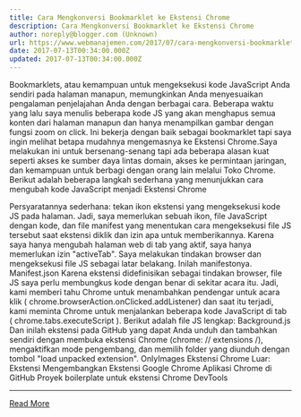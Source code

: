 ```yaml
---
title: Cara Mengkonversi Bookmarklet ke Ekstensi Chrome
description: Cara Mengkonversi Bookmarklet ke Ekstensi Chrome
author: noreply@blogger.com (Unknown)
url: https://www.webmanajemen.com/2017/07/cara-mengkonversi-bookmarklet-ke.html
date: 2017-07-13T00:34:00.000Z
updated: 2017-07-13T00:34:00.000Z
---
```


Bookmarklets, atau kemampuan untuk mengeksekusi kode JavaScript Anda sendiri pada halaman manapun, memungkinkan Anda menyesuaikan pengalaman penjelajahan Anda dengan berbagai cara. Beberapa waktu yang lalu saya menulis beberapa kode JS yang akan menghapus semua konten dari halaman manapun dan hanya menampilkan gambar dengan fungsi zoom on click. Ini bekerja dengan baik sebagai bookmarklet tapi saya ingin melihat betapa mudahnya mengemasnya ke Ekstensi Chrome.Saya melakukan ini untuk bersenang-senang tapi ada beberapa alasan kuat seperti akses ke sumber daya lintas domain, akses ke permintaan jaringan, dan kemampuan untuk berbagi dengan orang lain melalui Toko Chrome.
Berikut adalah beberapa langkah sederhana yang menunjukkan cara mengubah kode JavaScript menjadi Ekstensi Chrome

Persyaratannya sederhana: tekan ikon ekstensi yang mengeksekusi kode JS pada halaman. Jadi, saya memerlukan sebuah ikon, file JavaScript dengan kode, dan file manifest yang menentukan cara mengeksekusi file JS tersebut saat ekstensi diklik dan izin apa untuk memberikannya. Karena saya hanya mengubah halaman web di tab yang aktif, saya hanya memerlukan izin "activeTab". Saya melakukan tindakan browser dan mengeksekusi file JS sebagai latar belakang. Inilah manifestonya.
Manifest.json
Karena ekstensi didefinisikan sebagai tindakan browser, file JS saya perlu membungkus kode dengan benar di sekitar acara itu. Jadi, kami memberi tahu Chrome untuk menambahkan pendengar untuk acara klik ( chrome.browserAction.onClicked.addListener) dan saat itu terjadi, kami meminta Chrome untuk menjalankan beberapa kode JavaScript di tab ( chrome.tabs.executeScript ). Berikut adalah file JS lengkap:
Background.js
Dan inilah ekstensi pada GitHub yang dapat Anda unduh dan tambahkan sendiri dengan membuka ekstensi Chrome (chrome: // extensions /), mengaktifkan mode pengembang, dan memilih folder yang diunduh dengan tombol "load unpacked extension".
OnlyImages Ekstensi Chrome
Luar:
Ekstensi
Mengembangkan Ekstensi Google Chrome
Aplikasi Chrome di GitHub
Proyek boilerplate untuk ekstensi Chrome DevTools<hr/> <a href="https://www.webmanajemen.com/2017/07/cara-mengkonversi-bookmarklet-ke.html" rel="follow" class="button" id="read-more">Read More</a>